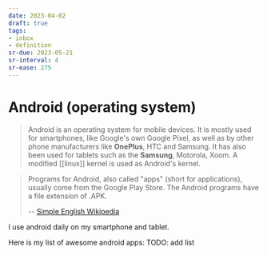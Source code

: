 ```yaml
---
date: 2023-04-02
draft: true
tags:
- inbox
- definition
sr-due: 2023-05-21
sr-interval: 4
sr-ease: 275
---
```


# Android (operating system)

> Android is an operating system for mobile devices. It is mostly used for
> smartphones, like Google's own Google Pixel, as well as by other phone
> manufacturers like **OnePlus**, HTC and Samsung. It has also been used for
> tablets such as the **Samsung**, Motorola, Xoom. A modified [[linux]] kernel
> is used as Android's kernel.

> Programs for Android, also called "apps" (short for applications), usually
> come from the Google Play Store. The Android programs have a file extension of
> .APK.
>
> -- [Simple English Wikipedia](<https://simple.wikipedia.org/wiki/Android_(operating_system)>)

I use android daily on my smartphone and tablet.

Here is my list of awesome android apps: TODO: add list
